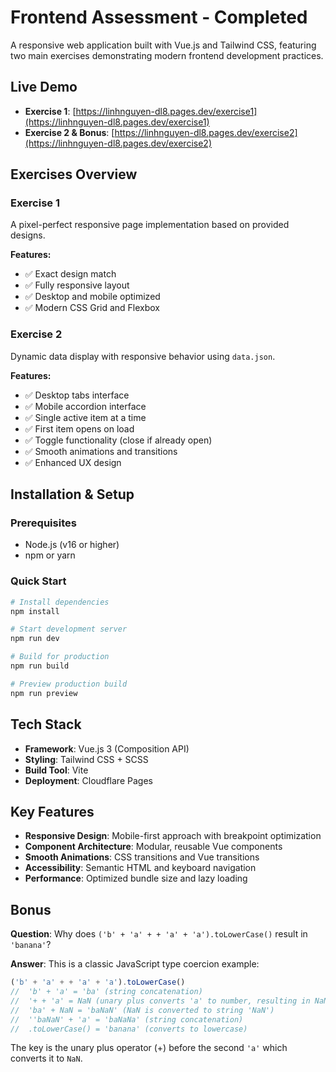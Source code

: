 # Frontend Assessment - Completed

A responsive web application built with Vue.js and Tailwind CSS, featuring two main exercises demonstrating modern frontend development practices.

## Live Demo

- **Exercise 1**: [https://linhnguyen-dl8.pages.dev/exercise1](https://linhnguyen-dl8.pages.dev/exercise1)
- **Exercise 2 & Bonus**: [https://linhnguyen-dl8.pages.dev/exercise2](https://linhnguyen-dl8.pages.dev/exercise2)

## Exercises Overview

### Exercise 1
A pixel-perfect responsive page implementation based on provided designs.

**Features:**
- ✅ Exact design match
- ✅ Fully responsive layout
- ✅ Desktop and mobile optimized
- ✅ Modern CSS Grid and Flexbox

### Exercise 2
Dynamic data display with responsive behavior using `data.json`.

**Features:**
- ✅ Desktop tabs interface
- ✅ Mobile accordion interface
- ✅ Single active item at a time
- ✅ First item opens on load
- ✅ Toggle functionality (close if already open)
- ✅ Smooth animations and transitions
- ✅ Enhanced UX design

## Installation & Setup

### Prerequisites
- Node.js (v16 or higher)
- npm or yarn

### Quick Start

```bash
# Install dependencies
npm install

# Start development server
npm run dev

# Build for production
npm run build

# Preview production build
npm run preview
```

## Tech Stack

- **Framework**: Vue.js 3 (Composition API)
- **Styling**: Tailwind CSS + SCSS
- **Build Tool**: Vite
- **Deployment**: Cloudflare Pages

## Key Features

- **Responsive Design**: Mobile-first approach with breakpoint optimization
- **Component Architecture**: Modular, reusable Vue components
- **Smooth Animations**: CSS transitions and Vue transitions
- **Accessibility**: Semantic HTML and keyboard navigation
- **Performance**: Optimized bundle size and lazy loading

## Bonus

**Question**: Why does `('b' + 'a' + + 'a' + 'a').toLowerCase()` result in `'banana'`?

**Answer**: This is a classic JavaScript type coercion example:
```javascript
('b' + 'a' + + 'a' + 'a').toLowerCase()
//  'b' + 'a' = 'ba' (string concatenation)
//  '+ + 'a' = NaN (unary plus converts 'a' to number, resulting in NaN)
//  'ba' + NaN = 'baNaN' (NaN is converted to string 'NaN')
//  ''baNaN' + 'a' = 'baNaNa' (string concatenation)
//  .toLowerCase() = 'banana' (converts to lowercase)
```

The key is the unary plus operator (+) before the second `'a'` which converts it to `NaN`.

